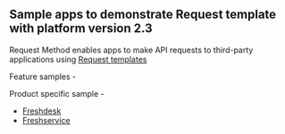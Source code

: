 ## Sample apps to demonstrate Request template with platform version 2.3

Request Method enables apps to make API requests to third-party applications using [Request templates](./UserGuide.md)

Feature samples - 

Product specific sample -
- [Freshdesk](./product-samples/freshdesk/)
- [Freshservice](./product-samples/freshservice/)

